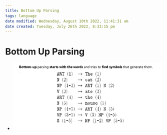 ```yaml
---
title: Bottom Up Parsing
tags: language
date modified: Wednesday, August 10th 2022, 11:41:31 am
date created: Tuesday, July 26th 2022, 8:33:15 pm
---
```


# Bottom Up Parsing
- ![im](assets/Pasted%20image%2020220506183325.png)

